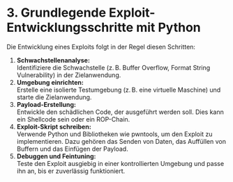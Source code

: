 # 3. Grundlegende Exploit-Entwicklungsschritte mit Python

Die Entwicklung eines Exploits folgt in der Regel diesen Schritten:

1. **Schwachstellenanalyse:**\
   Identifiziere die Schwachstelle (z. B. Buffer Overflow, Format String Vulnerability) in der Zielanwendung.
2. **Umgebung einrichten:**\
   Erstelle eine isolierte Testumgebung (z. B. eine virtuelle Maschine) und starte die Zielanwendung.
3. **Payload-Erstellung:**\
   Entwickle den schädlichen Code, der ausgeführt werden soll. Dies kann ein Shellcode sein oder ein ROP-Chain.
4. **Exploit-Skript schreiben:**\
   Verwende Python und Bibliotheken wie pwntools, um den Exploit zu implementieren. Dazu gehören das Senden von Daten, das Auffüllen von Buffern und das Einfügen der Payload.
5. **Debuggen und Feintuning:**\
   Teste den Exploit ausgiebig in einer kontrollierten Umgebung und passe ihn an, bis er zuverlässig funktioniert.

